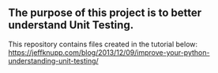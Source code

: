 ## The purpose of this project is to better understand Unit Testing. 

This repository contains files created in the tutorial below:
https://jeffknupp.com/blog/2013/12/09/improve-your-python-understanding-unit-testing/

